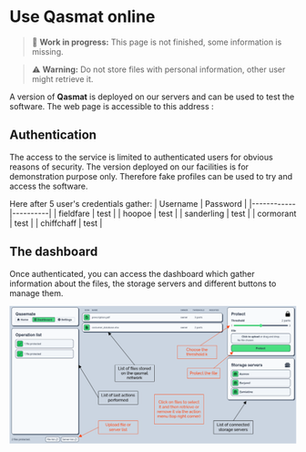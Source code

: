 # Use **Qasmat** online

> 🚧​  **Work in progress:** This page is not finished, some information is missing.

> ⚠️  **Warning:** Do not store files with personal information, other user might retrieve it.

A version of **Qasmat** is deployed on our servers and can be used to test the software. The web page is accessible to this address : <!-- TODO: Add url -->

## Authentication

The access to the service is limited to authenticated users for obvious reasons of security. The version deployed on our facilities is for demonstration purpose only. Therefore fake profiles can be used to try and access the software.

Here after 5 user's credentials gather:
| Username   | Password |
|------------|----------|
| fieldfare  | test     |
| hoopoe     | test     |
| sanderling | test     |
| cormorant  | test     |
| chiffchaff | test     |
## The dashboard

Once authenticated, you can access the dashboard which gather information about the files, the storage servers and different buttons to manage them.

![Dashboard](../images/dashboard.png)
